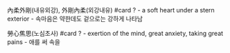 
內柔外剛(내유외강), 外剛內柔(외강내유) #card
?
	- a soft heart under a stern exterior
	- 속마음은 약한데도 겉으로는 강하게 나타남

勞心焦思(노심초사) #card
?
	- exertion of the mind, great anxiety, taking great pains
	- 애를 써 속을
